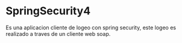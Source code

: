 SpringSecurity4
========================

Es una aplicacion cliente de logeo con spring security, este logeo es realizado a traves de un cliente web soap. 
